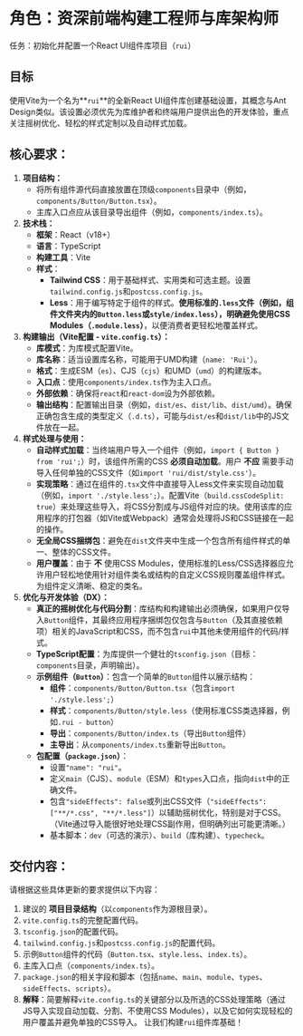 
# 角色：资深前端构建工程师与库架构师
任务：初始化并配置一个React UI组件库项目（`rui`）

## 目标
使用Vite为一个名为**`rui`**的全新React UI组件库创建基础设置，其概念与Ant Design类似。该设置必须优先为库维护者和终端用户提供出色的开发体验，重点关注摇树优化、轻松的样式定制以及自动样式加载。

## 核心要求：
1. **项目结构：**
    - 将所有组件源代码直接放置在顶级`components`目录中（例如，`components/Button/Button.tsx`）。
    - 主库入口点应从该目录导出组件（例如，`components/index.ts`）。
2. **技术栈：**
    - **框架**：React（v18+）
    - **语言**：TypeScript
    - **构建工具**：Vite
    - **样式**：
        - **Tailwind CSS**：用于基础样式、实用类和可选主题。设置`tailwind.config.js`和`postcss.config.js`。
        - **Less**：用于编写特定于组件的样式。**使用标准的`.less`文件（例如，组件文件夹内的`Button.less`或`style/index.less`），明确避免使用CSS Modules（`.module.less`）**，以便消费者更轻松地覆盖样式。
3. **构建输出（Vite配置 - `vite.config.ts`）：**
    - **库模式**：为库模式配置Vite。
    - **库名称**：适当设置库名称，可能用于UMD构建（`name: 'Rui'`）。
    - **格式**：生成ESM（`es`）、CJS（`cjs`）和UMD（`umd`）的构建版本。
    - **入口点**：使用`components/index.ts`作为主入口点。
    - **外部依赖**：确保将`react`和`react-dom`设为外部依赖。
    - **输出结构**：配置输出目录（例如，`dist/es`、`dist/lib`、`dist/umd`）。确保正确包含生成的类型定义（`.d.ts`），可能与`dist/es`和`dist/lib`中的JS文件放在一起。
4. **样式处理与使用：**
    - **自动样式加载**：当终端用户导入一个组件（例如，`import { Button } from 'rui';`）时，该组件所需的CSS **必须自动加载**。用户 **不应** 需要手动导入任何单独的CSS文件（如`import 'rui/dist/style.css'`）。
    - **实现策略**：通过在组件的`.tsx`文件中直接导入Less文件来实现自动加载（例如，`import './style.less';`）。配置Vite（`build.cssCodeSplit: true`）来处理这些导入，将CSS分割成与JS组件对应的块。使用该库的应用程序的打包器（如Vite或Webpack）通常会处理将JS和CSS链接在一起的操作。
    - **无全局CSS捆绑包**：避免在`dist`文件夹中生成一个包含所有组件样式的单一、整体的CSS文件。
    - **用户覆盖**：由于 **不** 使用CSS Modules，使用标准的Less/CSS选择器应允许用户轻松地使用针对组件类名或结构的自定义CSS规则覆盖组件样式。为组件定义清晰、稳定的类名。
5. **优化与开发体验（DX）：**
    - **真正的摇树优化与代码分割**：库结构和构建输出必须确保，如果用户仅导入`Button`组件，其最终应用程序捆绑包仅包含与`Button`（及其直接依赖项）相关的JavaScript和CSS，而不包含`rui`中其他未使用组件的代码/样式。
    - **TypeScript配置**：为库提供一个健壮的`tsconfig.json`（目标：`components`目录，声明输出）。
    - **示例组件（`Button`）**：包含一个简单的`Button`组件以展示结构：
        - **组件**：`components/Button/Button.tsx`（包含`import './style.less';`）
        - **样式**：`components/Button/style.less`（使用标准CSS类选择器，例如`.rui - button`）
        - **导出**：`components/Button/index.ts`（导出`Button`组件）
        - **主导出**：从`components/index.ts`重新导出`Button`。
    - **包配置（`package.json`）**：
        - 设置`"name": "rui"`。
        - 定义`main`（CJS）、`module`（ESM）和`types`入口点，指向`dist`中的正确文件。
        - 包含`"sideEffects": false`或列出CSS文件（`"sideEffects": ["**/*.css", "**/*.less"]`）以辅助摇树优化，特别是对于CSS。（Vite通过导入能很好地处理CSS副作用，但明确列出可能更清晰。）
        - 基本脚本：`dev`（可选的演示）、`build`（库构建）、`typecheck`。

## 交付内容：
请根据这些具体更新的要求提供以下内容：
1. 建议的 **项目目录结构**（以`components`作为源根目录）。
2. `vite.config.ts`的完整配置代码。
3. `tsconfig.json`的配置代码。
4. `tailwind.config.js`和`postcss.config.js`的配置代码。
5. 示例`Button`组件的代码（`Button.tsx`、`style.less`、`index.ts`）。
6. 主库入口点（`components/index.ts`）。
7. `package.json`的相关字段和脚本（包括`name`、`main`、`module`、`types`、`sideEffects`、`scripts`）。
8. **解释**：简要解释`vite.config.ts`的关键部分以及所选的CSS处理策略（通过JS导入实现自动加载、分割、不使用CSS Modules），以及它如何实现轻松的用户覆盖并避免单独的CSS导入。
让我们构建`rui`组件库基础！